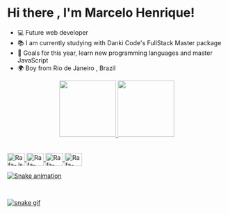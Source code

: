 <div>
 <h1>Hi there , I'm Marcelo Henrique!
</div>

-  💻 Future web developer
-  📚 I am currently studying with Danki Code's FullStack Master package
-  🚀 Goals for this year, learn new programming languages and master JavaScript
-  🌍 Boy from Rio de Janeiro , Brazil

<div align="center">
  <a href="https://github.com/marcelohenrique10">
  <img height="130em" src="https://github-readme-stats.vercel.app/api?username=marcelohenrique10&hide_title=true&show_icons=true&theme=dark&include_all_commits=true&count_private=true"/>
  <img height="130em" src="https://github-readme-stats.vercel.app/api/top-langs/?username=marcelohenrique10&hide_title=true&layout=compact&langs_count=7&theme=dark"/>
</div><br>

<div style="display: inline_block"><br>
  <img align="center" alt="Rafa-Js" height="30" width="40" src="https://cdn.jsdelivr.net/gh/devicons/devicon/icons/javascript/javascript-original.svg" />
  <img align="center" alt="Rafa-React" height="30" width="40" src="https://cdn.jsdelivr.net/gh/devicons/devicon/icons/react/react-original.svg"/>
  <img align="center" alt="Rafa-HTML" height="30" width="40" src="https://cdn.jsdelivr.net/gh/devicons/devicon/icons/html5/html5-original.svg"/>
  <img align="center" alt="Rafa-CSS" height="30" width="40" src="https://cdn.jsdelivr.net/gh/devicons/devicon/icons/css3/css3-original.svg"/>
  
   
  ![Snake animation](https://github.com/marcelohenrique10/marcelohenrique10/blob/output/github-contribution-grid-snake.svg)
  
</div><br>
  
![snake gif](https://github.com/marcelohenrique10/marcelohenrique10/blob/output/github-contribution-grid-snake.svg)
